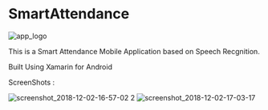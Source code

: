# SmartAttendance


![app_logo](https://user-images.githubusercontent.com/37608167/49347297-1e97d280-f66b-11e8-990c-412a35886685.png)



This is a Smart Attendance Mobile Application based on Speech Recgnition.

Built Using Xamarin for Android

ScreenShots :


![screenshot_2018-12-02-16-57-02 2](https://user-images.githubusercontent.com/37608167/49347388-f2c91c80-f66b-11e8-8d15-f4adba699647.jpg)
![screenshot_2018-12-02-17-03-17](https://user-images.githubusercontent.com/37608167/49347400-18562600-f66c-11e8-9f79-25ed839a15f7.jpg)



